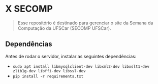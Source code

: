 # X SECOMP
> Esse repositório é destinado para gerenciar o site da Semana
> da Computação da UFSCar (SECOMP UFSCar).

## Dependências
Antes de rodar o servidor, instalar as seguintes dependências:
- `sudo apt install libmysqlclient-dev libxml2-dev libxslt1-dev zlib1g-dev libffi-dev libssl-dev`
- `pip install -r requirements.txt`
